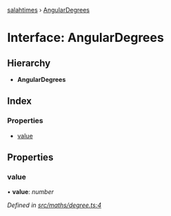 [salahtimes](../README.md) › [AngularDegrees](angulardegrees.md)

# Interface: AngularDegrees

## Hierarchy

* **AngularDegrees**

## Index

### Properties

* [value](angulardegrees.md#value)

## Properties

###  value

• **value**: *number*

*Defined in [src/maths/degree.ts:4](https://github.com/doniseferi/salahtimes/blob/ceee6ba/src/maths/degree.ts#L4)*
